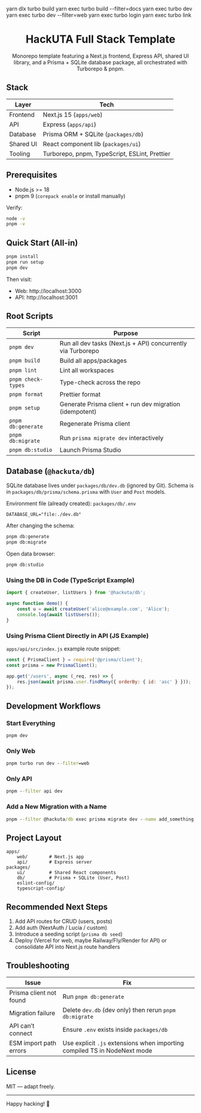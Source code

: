 yarn dlx turbo build
yarn exec turbo build --filter=docs
yarn exec turbo dev
yarn exec turbo dev --filter=web
yarn exec turbo login
yarn exec turbo link
<div align="center">

# HackUTA Full Stack Template

Monorepo template featuring a Next.js frontend, Express API, shared UI library, and a Prisma + SQLite database package, all orchestrated with Turborepo & pnpm.

</div>

## Stack

| Layer | Tech |
|-------|------|
| Frontend | Next.js 15 (`apps/web`) |
| API | Express (`apps/api`) |
| Database | Prisma ORM + SQLite (`packages/db`) |
| Shared UI | React component lib (`packages/ui`) |
| Tooling | Turborepo, pnpm, TypeScript, ESLint, Prettier |

## Prerequisites

- Node.js >= 18
- pnpm 9 (`corepack enable` or install manually)

Verify:
```cmd
node -v
pnpm -v
```

## Quick Start (All-in)

```cmd
pnpm install
pnpm run setup
pnpm dev
```

Then visit:
* Web: http://localhost:3000
* API: http://localhost:3001

## Root Scripts

| Script | Purpose |
|--------|---------|
| `pnpm dev` | Run all dev tasks (Next.js + API) concurrently via Turborepo |
| `pnpm build` | Build all apps/packages |
| `pnpm lint` | Lint all workspaces |
| `pnpm check-types` | Type-check across the repo |
| `pnpm format` | Prettier format |
| `pnpm setup` | Generate Prisma client + run dev migration (idempotent) |
| `pnpm db:generate` | Regenerate Prisma client |
| `pnpm db:migrate` | Run `prisma migrate dev` interactively |
| `pnpm db:studio` | Launch Prisma Studio |

## Database (`@hackuta/db`)

SQLite database lives under `packages/db/dev.db` (ignored by Git). Schema is in `packages/db/prisma/schema.prisma` with `User` and `Post` models.

Environment file (already created): `packages/db/.env`
```
DATABASE_URL="file:./dev.db"
```

After changing the schema:
```cmd
pnpm db:generate
pnpm db:migrate
```

Open data browser:
```cmd
pnpm db:studio
```

### Using the DB in Code (TypeScript Example)
```ts
import { createUser, listUsers } from '@hackuta/db';

async function demo() {
	const u = await createUser('alice@example.com', 'Alice');
	console.log(await listUsers());
}
```

### Using Prisma Client Directly in API (JS Example)
`apps/api/src/index.js` example route snippet:
```js
const { PrismaClient } = require('@prisma/client');
const prisma = new PrismaClient();

app.get('/users', async (_req, res) => {
	res.json(await prisma.user.findMany({ orderBy: { id: 'asc' } }));
});
```

## Development Workflows

### Start Everything
```cmd
pnpm dev
```

### Only Web
```cmd
pnpm turbo run dev --filter=web
```

### Only API
```cmd
pnpm --filter api dev
```

### Add a New Migration with a Name
```cmd
pnpm --filter @hackuta/db exec prisma migrate dev --name add_something
```

## Project Layout
```
apps/
	web/        # Next.js app
	api/        # Express server
packages/
	ui/         # Shared React components
	db/         # Prisma + SQLite (User, Post)
	eslint-config/
	typescript-config/
```

## Recommended Next Steps
1. Add API routes for CRUD (users, posts)
2. Add auth (NextAuth / Lucia / custom)
3. Introduce a seeding script (`prisma db seed`)
4. Deploy (Vercel for web, maybe Railway/Fly/Render for API) or consolidate API into Next.js route handlers

## Troubleshooting
| Issue | Fix |
|-------|-----|
| Prisma client not found | Run `pnpm db:generate` |
| Migration failure | Delete `dev.db` (dev only) then rerun `pnpm db:migrate` |
| API can’t connect | Ensure `.env` exists inside `packages/db` |
| ESM import path errors | Use explicit `.js` extensions when importing compiled TS in NodeNext mode |

## License
MIT — adapt freely.

---
Happy hacking! 🚀
